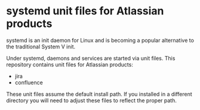 # systemd unit files for Atlassian products

systemd is an init daemon for Linux and is becoming a popular alternative to the traditional System V init.

Under systemd, daemons and services are started via unit files. This repository contains unit files for Atlassian products:

* jira 
* confluence

These unit files assume the default install path. If you installed in a different directory you will need to adjust these files to reflect the proper path.

